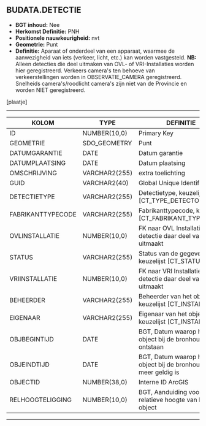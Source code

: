 ﻿## BUDATA.DETECTIE


* __BGT inhoud:__ Nee
* __Herkomst Definitie:__ PNH
* __Positionele nauwkeurigheid:__ nvt
* __Geometrie:__ Punt
* __Definitie:__ Aparaat of onderdeel van een apparaat, waarmee de aanwezigheid van iets (verkeer, licht, etc.) kan worden vastgesteld. __NB:__ Alleen detecties die deel uitmaken van OVL- of VRI-Installaties worden hier geregistreerd. Verkeers camera's ten behoeve van verkeerstellingen worden in OBSERVATIE_CAMERA geregistreerd. Snelheids camera's/roodlicht camera's zijn niet van de Provincie en worden NIET geregistreerd.

[plaatje]

***

|KOLOM                           	|TYPE          	|DEFINITIE|
|------                          	|----          	|-----    |
|ID                              	|NUMBER(10,0)  	|Primary Key|
|GEOMETRIE                       	|SDO_GEOMETRY  	|Punt|
|DATUMGARANTIE                   	|DATE          	|Datum garantie|
|DATUMPLAATSING                  	|DATE          	|Datum plaatsing|
|OMSCHRIJVING                    	|VARCHAR2(255) 	|extra toelichting|
|GUID                            	|VARCHAR2(40)  	|Global Unique Identifier|
|DETECTIETYPE                    	|VARCHAR2(255) 	|Detectietype, keuzelijst [CT_TYPE_DETECTOR]|
|FABRIKANTTYPECODE               	|VARCHAR2(255) 	|Fabrikanttypecode, keuzelijst [CT_FABRIKANT_TYPECODE]|
|OVLINSTALLATIE                  	|NUMBER(10,0)  	|FK naar OVL Installatie als detectie daar deel van uitmaakt|
|STATUS                          	|VARCHAR2(255) 	|Status van de gegevens, keuzelijst [CT_STATUS]|
|VRIINSTALLATIE                  	|NUMBER(10,0)  	|FK naar VRI Installatie als detectie daar deel van uitmaakt|
|BEHEERDER                       	|VARCHAR2(255) 	|Beheerder van het object, keuzelijst [CT_INSTANTIE]|
|EIGENAAR                        	|VARCHAR2(255) 	|Eigenaar van het object, keuzelijst [CT_INSTANTIE]|
|OBJBEGINTIJD                    	|DATE          	|BGT, Datum waarop het object bij de bronhouder is ontstaan|
|OBJEINDTIJD                     	|DATE          	|BGT, Datum waarop het object bij de bronhouder niet meer geldig is|
|OBJECTID                        	|NUMBER(38,0)   |Interne ID ArcGIS|
|RELHOOGTELIGGING                	|NUMBER(10,0)  	|BGT, Aanduiding voor de relatieve hoogte van het object|

***


